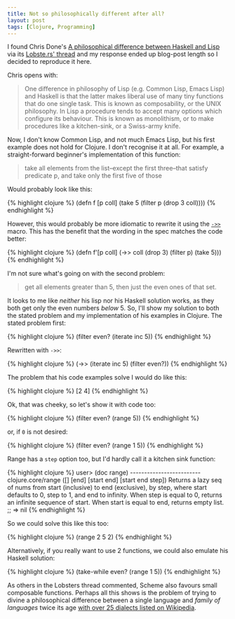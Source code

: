 ```yaml
---
title: Not so philosophically different after all?
layout: post
tags: [Clojure, Programming]
---
```


I found Chris Done's
[A philosophical difference between Haskell and Lisp](http://chrisdone.com/posts/haskell-lisp-philosophy-difference)
via its
[Lobste.rs' thread](https://lobste.rs/s/mjxvyn/a_philosophical_difference_between_haskell_and_lisp)
and my response ended up blog-post length so I decided to reproduce it here.

Chris opens with:

> One difference in philosophy of Lisp (e.g. Common Lisp, Emacs Lisp) and
> Haskell is that the latter makes liberal use of many tiny functions that do
> one single task. This is known as composability, or the UNIX philosophy. In
> Lisp a procedure tends to accept many options which configure its behaviour.
> This is known as monolithism, or to make procedures like a kitchen-sink, or
> a Swiss-army knife.

Now, I don't know Common Lisp, and not much Emacs Lisp, but his first example
does not hold for Clojure. I don't recognise it at all. For example, a
straight-forward beginner's implementation of this function:

> take all elements from the list–except the first three–that satisfy
> predicate p, and take only the first five of those

Would probably look like this:

{% highlight clojure %}
    (defn f [p coll]
      (take 5 (filter p (drop 3 coll))))
{% endhighlight %}

However, this would probably be more idiomatic to rewrite it using the
[`->>`](http://clojure.github.io/clojure/clojure.core-api.html#clojure.core/->>)
macro. This has the benefit that the wording in the spec matches the code
better:

{% highlight clojure %}
    (defn f'[p coll]
      (->> coll
           (drop 3)
           (filter p)
           (take 5)))
{% endhighlight %}


I'm not sure what's going on with the second problem:

> get all elements greater than 5, then just the even ones of that set.

It looks to me like _neither_ his lisp nor his Haskell solution works, as they
both get only the even numbers _below_ 5. So, I'll show my solution to both
the stated problem and my implementation of his examples in Clojure. The
stated problem first:

{% highlight clojure %}
    (filter even? (iterate inc 5))
{% endhighlight %}

Rewritten with `->>`:

{% highlight clojure %}
    (->> (iterate inc 5)
         (filter even?))
{% endhighlight %}

The problem that his code examples solve I would do like this:

{% highlight clojure %}
    [2 4]
{% endhighlight %}

Ok, that was cheeky, so let's show it with code too:

{% highlight clojure %}
    (filter even? (range 5))
{% endhighlight %}

or, if `0` is not desired:

{% highlight clojure %}
    (filter even? (range 1 5))
{% endhighlight %}

Range has a `step` option too, but I'd hardly call it a kitchen sink function:

{% highlight clojure %}
    user> (doc range)
    -------------------------
    clojure.core/range
    ([] [end] [start end] [start end step])
      Returns a lazy seq of nums from start (inclusive) to end
      (exclusive), by step, where start defaults to 0, step to 1, and end to
      infinity. When step is equal to 0, returns an infinite sequence of
      start. When start is equal to end, returns empty list.
    ;; => nil
{% endhighlight %}

So we could solve this like this too:

{% highlight clojure %}
    (range 2 5 2)
{% endhighlight %}

Alternatively, if you really want to use 2 functions, we could also emulate
his Haskell solution:

{% highlight clojure %}
    (take-while even? (range 1 5))
{% endhighlight %}


As others in the Lobsters thread commented, Scheme also favours small
composable functions. Perhaps all this shows is the problem of trying to
divine a philosophical difference between a single language and _family of
languages_ twice its age [with over 25 dialects listed on Wikipedia][lisp].


[lisp]: https://en.wikipedia.org/wiki/Lisp_(programming_language)
